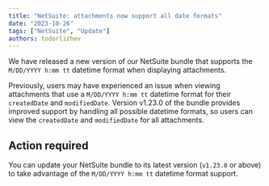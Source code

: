 ```yaml
---
title: "NetSuite: attachments now support all date formats"
date: "2023-10-26"
tags: ["NetSuite", "Update"]
authors: todorlizhev
---
```


We have released a new version of our NetSuite bundle that supports the `M/DD/YYYY h:mm tt` datetime format when displaying attachments.

<!--truncate-->

Previously, users may have experienced an issue when viewing attachments that use a `M/DD/YYYY h:mm tt` datetime format for their `createdDate` and `modifiedDate`. Version v1.23.0 of the bundle provides improved support by handling all possible datetime formats, so users  can view the `createdDate` and `modifiedDate` for all attachments.

## Action required

You can update your NetSuite bundle to its latest version (`v1.23.0` or above) to take advantage of the `M/DD/YYYY h:mm tt` datetime format support.
